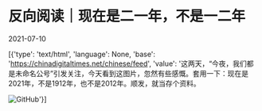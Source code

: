 # 反向阅读｜现在是二一年，不是一二年

2021-07-10

[{'type': 'text/html', 'language': None, 'base': 'https://chinadigitaltimes.net/chinese/feed', 'value': '这两天，“今夜，我们都是未命名公号”引发关注，今天看到这图片，忽然有些感慨。套用一下：现在是2021年，不是1912年，也不是2012年。顺发，就当存个资料。

![GitHub](https://chinadigitaltimes.net/chinese/files/2021/07/post-668091-60e982af3aa60.)'}]